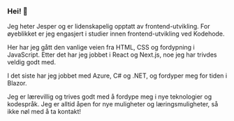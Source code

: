 ### Hei! 👋

Jeg heter Jesper og er lidenskapelig opptatt av frontend-utvikling. For øyeblikket er jeg engasjert i studier innen frontend-utvikling ved Kodehode.

Her har jeg gått den vanlige veien fra HTML, CSS og fordypning i JavaScript. Etter det har jeg jobbet i React og Next.js, noe jeg har trivdes veldig godt med.

I det siste har jeg jobbet med Azure, C# og .NET, og fordyper meg for tiden i Blazor. 

Jeg er lærevillig og trives godt med å fordype meg i nye teknologier og kodespråk. Jeg er alltid åpen for nye muligheter og læringsmuligheter, så ikke nøl med å ta kontakt! 

<!--
**JesperKoder/JesperKoder** is a ✨ _special_ ✨ repository because its `README.md` (this file) appears on your GitHub profile.

Here are some ideas to get you started:

- 🔭 I’m currently working on ...
- 🌱 I’m currently learning ...
- 👯 I’m looking to collaborate on ...
- 🤔 I’m looking for help with ...
- 💬 Ask me about ...
- 📫 How to reach me: ...
- 😄 Pronouns: ...
- ⚡ Fun fact: ...
-->
